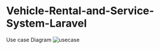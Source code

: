 # Vehicle-Rental-and-Service-System-Laravel

Use case Diagram
![usecase ](https://user-images.githubusercontent.com/69207728/135737940-9201e150-f568-4eef-ac2a-cd1ca0ba6807.png)
